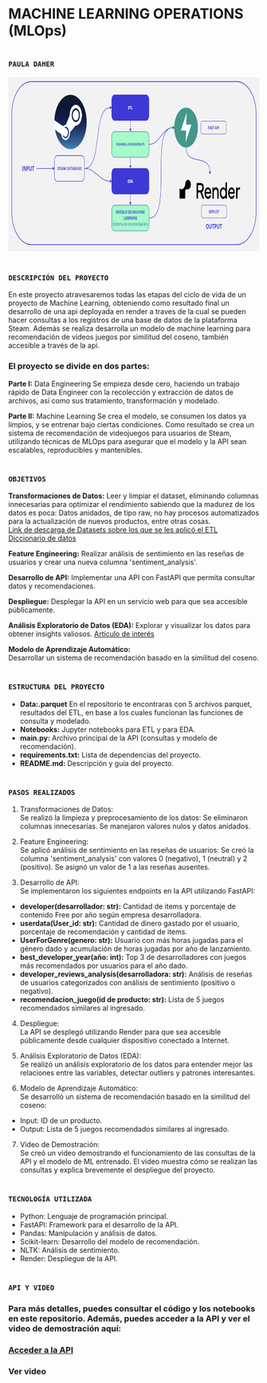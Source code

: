 


# <h1 align=left> MACHINE LEARNING OPERATIONS (MLOps) </h1>
# <h3 align=left>**`PAULA DAHER`**</h3>

<p align="center">
<img src="image.png" height=350>
</p>

# <h3 align=left>**`DESCRIPCIÓN DEL PROYECTO`**</h3>

En este proyecto atravesaremos todas las etapas del ciclo de vida de un proyecto de Machine Learning, obteniendo como resultado final un desarrollo de una api deployada en render a traves de la cual se pueden hacer consultas a los registros de una base de datos de la plataforma Steam. 
Además se realiza desarrolla un modelo de machine learning para recomendación de videos juegos por similitud del coseno, también accesible a través de la api. 

### El proyecto se divide en dos partes:

**Parte I:** Data Engineering
Se empieza desde cero, haciendo un trabajo rápido de Data Engineer con la recolección y extracción de datos de archivos, así como sus tratamiento, transformación y modelado. 


**Parte II:** Machine Learning
Se crea el modelo, se consumen los datos ya limpios, y se entrenar bajo ciertas condiciones. Como resultado se crea un sistema de recomendación de videojuegos para usuarios de Steam, utilizando técnicas de MLOps para asegurar que el modelo y la API sean escalables, reproducibles y mantenibles.



</p>

# <h3 align=left>**`OBJETIVOS`**</h3>

**Transformaciones de Datos:** Leer y limpiar el dataset, eliminando columnas innecesarias para optimizar el rendimiento sabiendo que la madurez de los datos es poca: Datos anidados, de tipo raw, no hay procesos automatizados para la actualización de nuevos productos, entre otras cosas.   
[Link de descarga de Datasets sobre los que se les aplicó el ETL](https://drive.google.com/drive/folders/1HqBG2-sUkz_R3h1dZU5F2uAzpRn7BSpj)  
[Diccionario de datos](https://docs.google.com/spreadsheets/d/1-t9HLzLHIGXvliq56UE_gMaWBVTPfrlTf2D9uAtLGrk/edit#gid=0)

**Feature Engineering:** Realizar análisis de sentimiento en las reseñas de usuarios y crear una nueva columna 'sentiment_analysis'. 

**Desarrollo de API:** Implementar una API con FastAPI que permita consultar datos y recomendaciones. 

**Despliegue:** Desplegar la API en un servicio web para que sea accesible públicamente. 

**Análisis Exploratorio de Datos (EDA):** Explorar y visualizar los datos para obtener insights valiosos.
[Artículo de interés](https://medium.com/swlh/introduction-to-exploratory-data-analysis-eda-d83424e47151)

**Modelo de Aprendizaje Automático:**   
Desarrollar un sistema de recomendación basado en la similitud del coseno.


# <h3 align=left>**`ESTRUCTURA DEL PROYECTO`**</h3>
- **Data:.parquet** En el repositorio te encontraras con 5 archivos parquet, resultados del ETL, en base a los cuales funcionan las funciones de consulta y modelado.
- **Notebooks:** Jupyter notebooks para ETL y para EDA.
- **main.py:** Archivo principal de la API (consultas y modelo de recomendación).
- **requirements.txt:** Lista de dependencias del proyecto.
- **README.md:** Descripción y guía del proyecto.


# <h3 align=left>**`PASOS REALIZADOS`**</h3>
1. Transformaciones de Datos:  
Se realizó la limpieza y preprocesamiento de los datos:
Se eliminaron columnas innecesarias.
Se manejaron valores nulos y datos anidados.

2. Feature Engineering:   
Se aplicó análisis de sentimiento en las reseñas de usuarios:
Se creó la columna 'sentiment_analysis' con valores 0 (negativo), 1 (neutral) y 2 (positivo).
Se asignó un valor de 1 a las reseñas ausentes.

3. Desarrollo de API:  
Se implementaron los siguientes endpoints en la API utilizando FastAPI:
 - **developer(desarrollador: str):** Cantidad de items y porcentaje de contenido Free por año según empresa desarrolladora.
 - **userdata(User_id: str):** Cantidad de dinero gastado por el usuario, porcentaje de recomendación y cantidad de items.
 - **UserForGenre(genero: str):** Usuario con más horas jugadas para el género dado y acumulación de horas jugadas por año de lanzamiento.
 - **best_developer_year(año: int):** Top 3 de desarrolladores con juegos más recomendados por usuarios para el año dado.
 - **developer_reviews_analysis(desarrolladora: str):** Análisis de reseñas de usuarios categorizados con análisis de sentimiento (positivo o negativo).
 - **recomendacion_juego(id de producto: str):** Lista de 5 juegos recomendados similares al ingresado.

4. Despliegue:  
La API se desplegó utilizando Render para que sea accesible públicamente desde cualquier dispositivo conectado a Internet.

5. Análisis Exploratorio de Datos (EDA):  
Se realizó un análisis exploratorio de los datos para entender mejor las relaciones entre las variables, detectar outliers y patrones interesantes.

6. Modelo de Aprendizaje Automático:  
Se desarrolló un sistema de recomendación basado en la similitud del coseno:
 - Input: ID de un producto.
 - Output: Lista de 5 juegos recomendados similares al ingresado.

7. Video de Demostración:  
Se creó un video demostrando el funcionamiento de las consultas de la API y el modelo de ML entrenado. El video muestra cómo se realizan las consultas y explica brevemente el despliegue del proyecto.

# <h3 align=left>**`TECNOLOGÍA UTILIZADA`**</h3>
- Python: Lenguaje de programación principal.
- FastAPI: Framework para el desarrollo de la API.
- Pandas: Manipulación y análisis de datos.
- Scikit-learn: Desarrollo del modelo de recomendación.
- NLTK: Análisis de sentimiento.
- Render: Despliegue de la API.


# <h3 align=left>**`API Y VIDEO`**</h3>
### Para más detalles, puedes consultar el código y los notebooks en este repositorio. Además, puedes acceder a la API y ver el video de demostración aquí:
### [Acceder a la API](https://proyecto-mlops-steam-4gux.onrender.com)
### Ver video 





